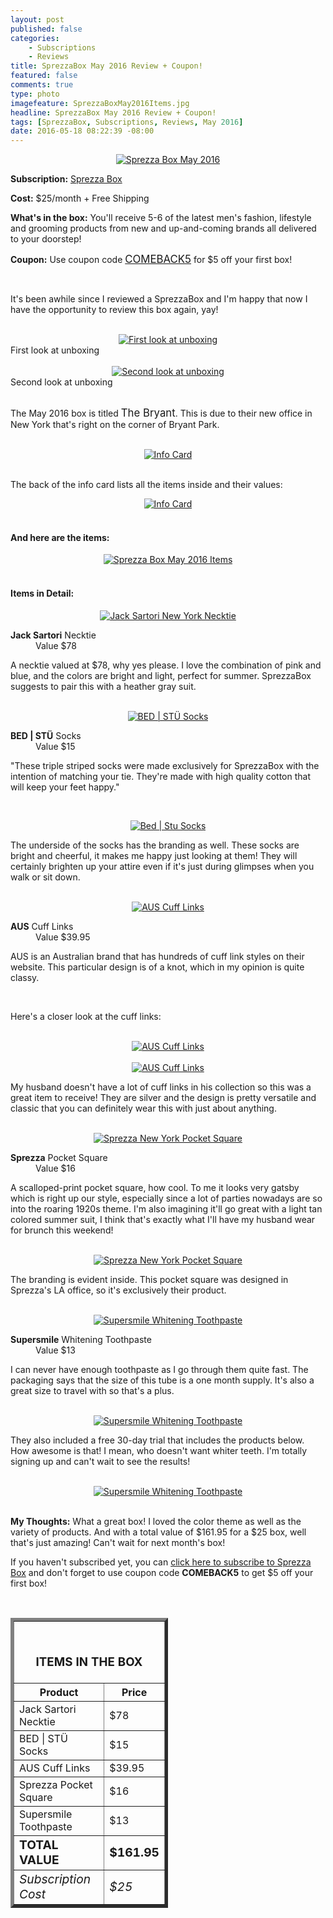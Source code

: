 ```yaml
---
layout: post
published: false
categories: 
    - Subscriptions
    - Reviews
title: SprezzaBox May 2016 Review + Coupon!
featured: false
comments: true
type: photo
imagefeature: SprezzaBoxMay2016Items.jpg
headline: SprezzaBox May 2016 Review + Coupon!
tags: [SprezzaBox, Subscriptions, Reviews, May 2016]
date: 2016-05-18 08:22:39 -08:00
---
```


<center><a href="http://www.sprezzabox.com?rfsn=103516.e98b8" target="_blank">
<img src="/images/SprezzaBoxMay2016Box.jpg" border="0" style="border:none;max-width:100%;" alt="Sprezza Box May 2016" />
</a></center>
<p><b>Subscription:</b> <a href="http://www.sprezzabox.com?rfsn=103516.e98b8" target="_blank">Sprezza Box</a></p>
<p><b>Cost:</b> $25/month + Free Shipping</p>
<p><b>What's in the box:</b> You'll receive 5-6 of the latest men's fashion, lifestyle and grooming products from new and up-and-coming brands all delivered to your doorstep!</p>
<p><b>Coupon:</b> Use coupon code <a href="http://www.sprezzabox.com?rfsn=103516.e98b8" target="_blank"><big>COMEBACK5</big></a> for $5 off your first box!</p>
<br>

<p>It's been awhile since I reviewed a SprezzaBox and I'm happy that now I have the opportunity to review this box again, yay!</p>

<br>

<center><a href="http://www.sprezzabox.com?rfsn=103516.e98b8" target="_blank">
<img src="/images/SprezzaBoxMay2016OpenBox.jpg" border="0" style="border:none;max-width:100%;" alt="First look at unboxing" />
</a></center>
<figcaption>First look at unboxing</figcaption>
<br>

<center><a href="http://www.sprezzabox.com?rfsn=103516.e98b8" target="_blank">
<img src="/images/SprezzaBoxMay2016OpenBox2.jpg" border="0" style="border:none;max-width:100%;" alt="Second look at unboxing" />
</a></center>
<figcaption>Second look at unboxing</figcaption>
<br>

<p>The May 2016 box is titled <big>The Bryant</big>. This is due to their new office in New York that's right on the corner of Bryant Park.</p>

<br>

<center><a href="http://www.sprezzabox.com?rfsn=103516.e98b8" target="_blank">
<img src="/images/SprezzaBoxMay2016Info.jpg" border="0" style="border:none;max-width:100%;" alt="Info Card" />
</a></center>

<br>

<p>The back of the info card lists all the items inside and their values:</p>

<center><a href="http://www.sprezzabox.com?rfsn=103516.e98b8" target="_blank">
<img src="/images/SprezzaBoxMay2016Info2.jpg" border="0" style="border:none;max-width:100%;" alt="Info Card" />
</a></center>

<br>

<H4>And here are the items:</H4>

<center><a href="http://www.sprezzabox.com?rfsn=103516.e98b8" target="_blank">
<img src="/images/SprezzaBoxMay2016Items.jpg" border="0" style="border:none;max-width:100%;" alt="Sprezza Box May 2016 Items" />
</a></center>

<br>

<H4>Items in Detail:</H4>

<center><a href="http://www.sprezzabox.com?rfsn=103516.e98b8" target="_blank">
<img src="/images/SprezzaBoxMay2016JackSartoriNewYorkNeckTie.jpg" border="0" style="border:none;max-width:100%;" alt="Jack Sartori New York Necktie" />
</a></center>
<DL>
<DT><b>Jack Sartori</b> Necktie</DT>
<DD>Value $78</DD>
</DL>

<p>A necktie valued at $78, why yes please. I love the combination of pink and blue, and the colors are bright and light, perfect for summer. SprezzaBox suggests to pair this with a heather gray suit.</p>

<br>

<center><a href="http://www.sprezzabox.com?rfsn=103516.e98b8" target="_blank">
<img src="/images/SprezzaBoxMay2016BedStuSocks.jpg" border="0" style="border:none;max-width:100%;" alt="BED | STÜ Socks" />
</a></center>
<DL>
<DT><b>BED | STÜ</b> Socks</DT>
<DD>Value $15</DD>
</DL>

<p>"These triple striped socks were made exclusively for SprezzaBox with the intention of matching your tie. They're made with high quality cotton that will keep your feet happy."<p>

<br>

<center><a href="http://www.sprezzabox.com?rfsn=103516.e98b8" target="_blank">
<img src="/images/SprezzaBoxMay2016BedStuSocks2.jpg" border="0" style="border:none;max-width:100%;" alt="Bed | Stu Socks" />
</a></center>

<p>The underside of the socks has the branding as well. These socks are bright and cheerful, it makes me happy just looking at them! They will certainly brighten up your attire even if it's just during glimpses when you walk or sit down.</p>

<br>

<center><a href="http://www.sprezzabox.com?rfsn=103516.e98b8" target="_blank">
<img src="/images/SprezzaBoxMay2016AusCufflinks.jpg" border="0" style="border:none;max-width:100%;" alt="AUS Cuff Links" />
</a></center>
<DL>
<DT><b>AUS</b> Cuff Links</DT>
<DD>Value $39.95</DD>
</DL>

<p>AUS is an Australian brand that has hundreds of cuff link styles on their website. This particular design is of a knot, which in my opinion is quite classy.</p>

<br>

<p>Here's a closer look at the cuff links:</p>

<br>

<center><a href="http://www.sprezzabox.com?rfsn=103516.e98b8" target="_blank">
<img src="/images/SprezzaBoxMay2016AusCufflinks2.jpg" border="0" style="border:none;max-width:100%;" alt="AUS Cuff Links" />
</a></center>

<br>

<center><a href="http://www.sprezzabox.com?rfsn=103516.e98b8" target="_blank">
<img src="/images/SprezzaBoxMay2016AusCufflinks3.jpg" border="0" style="border:none;max-width:100%;" alt="AUS Cuff Links" />
</a></center>

<p>My husband doesn't have a lot of cuff links in his collection so this was a great item to receive! They are silver and the design is pretty versatile and classic that you can definitely wear this with just about anything.</p>

<br>

<center><a href="http://www.sprezzabox.com?rfsn=103516.e98b8" target="_blank">
<img src="/images/SprezzaBoxMay2016PocketSquare.jpg" border="0" style="border:none;max-width:100%;" alt="Sprezza New York Pocket Square" />
</a></center>
<DL>
<DT><b>Sprezza</b> Pocket Square</DT>
<DD>Value $16</DD>
</DL>

<p>A scalloped-print pocket square, how cool. To me it looks very gatsby which is right up our style, especially since a lot of parties nowadays are so into the roaring 1920s theme. I'm also imagining it'll go great with a light tan colored summer suit, I think that's exactly what I'll have my husband wear for brunch this weekend!</p>

<br>

<center><a href="http://www.sprezzabox.com?rfsn=103516.e98b8" target="_blank">
<img src="/images/SprezzaBoxMay2016PocketSquare2.jpg" border="0" style="border:none;max-width:100%;" alt="Sprezza New York Pocket Square" />
</a></center>

<p>The branding is evident inside. This pocket square was designed in Sprezza's LA office, so it's exclusively their product.</p>

<br>

<center><a href="http://www.sprezzabox.com?rfsn=103516.e98b8" target="_blank">
<img src="/images/SprezzaBoxMay2016SuperSmileToothpaste.jpg" border="0" style="border:none;max-width:100%;" alt="Supersmile Whitening Toothpaste" />
</a></center>
<DL>
<DT><b>Supersmile</b> Whitening Toothpaste</DT>
<DD>Value $13</DD>
</DL>

<p>I can never have enough toothpaste as I go through them quite fast. The packaging says that the size of this tube is a one month supply. It's also a great size to travel with so that's a plus.</p>

<br>

<center><a href="http://www.sprezzabox.com?rfsn=103516.e98b8" target="_blank">
<img src="/images/SprezzaBoxMay2016SuperSmileToothpaste2.jpg" border="0" style="border:none;max-width:100%;" alt="Supersmile Whitening Toothpaste" />
</a></center>

<p>They also included a free 30-day trial that includes the products below. How awesome is that! I mean, who doesn't want whiter teeth. I'm totally signing up and can't wait to see the results!</p>

<br>

<center><a href="http://www.sprezzabox.com?rfsn=103516.e98b8" target="_blank">
<img src="/images/SprezzaBoxMay2016SuperSmileToothpaste3.png" border="0" style="border:none;max-width:100%;" alt="Supersmile Whitening Toothpaste" />
</a></center>

<br>

<p><i class="icon-exclamation-sign"></i><b> My Thoughts:</b> What a great box! I loved the color theme as well as the variety of products. And with a total value of $161.95 for a $25 box, well that's just amazing! Can't wait for next month's box!</p>

<p>If you haven't subscribed yet, you can <a href="http://www.sprezzabox.com?rfsn=103516.e98b8" target="_blank">click here to subscribe to Sprezza Box</a> and don't forget to use coupon code <b>COMEBACK5</b> to get $5 off your first box!</p>

<br>

<TABLE  BORDER="5" style="width:50%">
   <TR>
      <TH COLSPAN="2">
         <H3><BR><center>ITEMS IN THE BOX</center></H3>
      </TH>
   </TR>
      <TH>Product</TH>
      <TH>Price</TH>
  <TR>
      <TD>Jack Sartori Necktie</TD>
      <TD>$78</TD>
   </TR>
   <TR>
      <TD>BED | STÜ Socks</TD>
      <TD>$15</TD>
   </TR>
    <TR>
      <TD>AUS Cuff Links</TD>
      <TD>$39.95</TD>
   </TR>
    <TR>
      <TD>Sprezza Pocket Square</TD>
      <TD>$16</TD>
   </TR>
    <TR>
      <TD>Supersmile Toothpaste</TD>
      <TD>$13</TD>
   </TR>
   <TR>
      <TD><b><big>TOTAL VALUE</big></b></TD>
      <TD><b><big>$161.95</big></b></TD>
   </TR>
   <TR>
      <TD><i><big>Subscription Cost</big></i></TD>
      <TD><i><big>$25</big></i></TD>
   </TR>
</TABLE>
